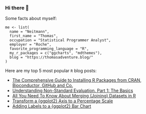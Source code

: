 ### Hi there 👋

Some facts about myself:

```
me <- list(
  name = "Neitmann",
  first_name = "Thomas",
  occupation = "Statistical Programmer Analyst",
  employer = "Roche",
  favorite_programming_language = "R",
  my_r_packages = c("ggcharts", "mdthemes"),
  blog = "https://thomasadventure.blog/"
)
```

Here are my top 5 most popular `R` blog posts:

- [The Comprehensive Guide to Installing R Packages from CRAN, Bioconductor, GitHub and Co.
](https://thomasadventure.blog/posts/install-r-packages/)
- [Understanding Non-Standard Evaluation. Part 1: The Basics
](https://thomasadventure.blog/posts/understanding-nse-part1/)
- [All You Need To Know About Merging (Joining) Datasets in R
](https://thomasadventure.blog/posts/r-merging-datasets/)
- [Transform a {ggplot2} Axis to a Percentage Scale
](https://thomasadventure.blog/posts/ggplot2-percentage-scale/)
- [Adding Labels to a {ggplot2} Bar Chart
](https://thomasadventure.blog/posts/labels-ggplot2-bar-chart/)
